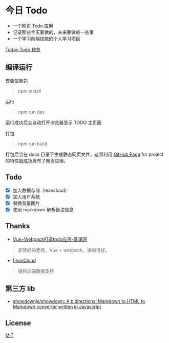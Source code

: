 # 今日 Todo

* 一个网页 Todo 应用
* 记录那些今天要做的，未来要做的一些事
* 一个学习前端技能的个人学习项目

[Today Todo 预览](http://gudong.name/TodayTodo/)


## 编译运行

安装依赖包

> npm install

运行

> npm run dev

运行成功后会自动打开浏览器显示 TODO 主页面

打包

> npm run build

打包后会在 docs 目录下生成静态网页文件，这里利用 [GitHub Page](https://pages.github.com/) for project 的特性就成功发布了网页应用。

## Todo

- [x] 加入数据存储（leancloud）
- [x] 加入用户系统
- [x] 替换背景图片
- [x] 使用 markdown 解析备注信息

## Thanks

* [Vue\+Webpack打造todo应用\-慕课网](https://www.imooc.com/learn/935)

> 非常好的老师，Vue + webpack，讲的很好。

* [LeanCloud](https://leancloud.cn/)

> 提供后端数据支持

## 第三方 lib

* [showdownjs/showdown: A bidirectional Markdown to HTML to Markdown converter written in Javascript](https://github.com/showdownjs/showdown)


## License

[MIT](/LICENSE)
